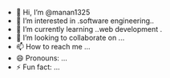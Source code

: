 - 👋 Hi, I’m @manan1325
- 👀 I’m interested in .software engineering..
- 🌱 I’m currently learning ..web development .
- 💞️ I’m looking to collaborate on ...
- 📫 How to reach me ...
- 😄 Pronouns: ...
- ⚡ Fun fact: ...

<!---
manan1325/manan1325 is a ✨ special ✨ repository because its `README.md` (this file) appears on your GitHub profile.
You can click the Preview link to take a look at your changes.
--->
